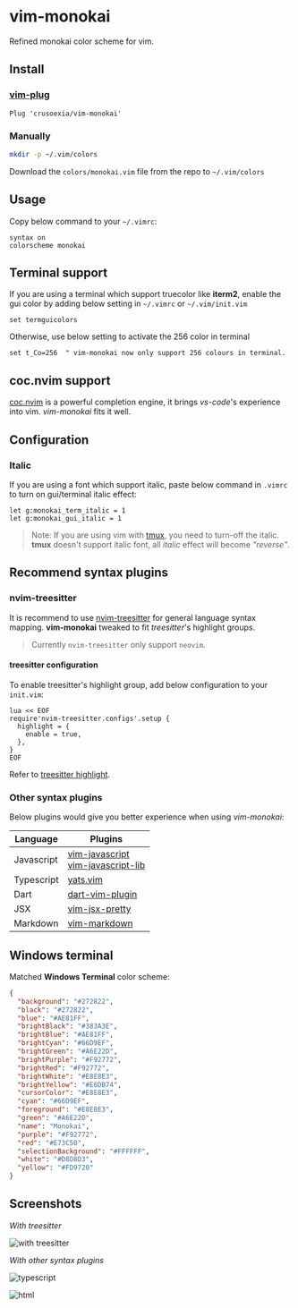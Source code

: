 vim-monokai
===========

Refined monokai color scheme for vim. 

Install
-------

### [vim-plug](https://github.com/junegunn/vim-plug)

    Plug 'crusoexia/vim-monokai'

### Manually

```bash
mkdir -p ~/.vim/colors
```
    
Download the `colors/monokai.vim` file from the repo to `~/.vim/colors`

Usage
-----

Copy below command to your `~/.vimrc`:

```VimL
syntax on
colorscheme monokai
```

Terminal support
----------------

If you are using a terminal which support truecolor like **iterm2**, enable the gui color by adding below setting in `~/.vimrc` or `~/.vim/init.vim`

```VimL
set termguicolors
```

Otherwise, use below setting to activate the 256 color in terminal

```VimL
set t_Co=256  " vim-monokai now only support 256 colours in terminal.
```

coc.nvim support
----------------

[coc.nvim](https://github.com/neoclide/coc.nvim) is a powerful completion engine, it brings *vs-code*'s experience into vim. *vim-monokai* fits it well.

Configuration
-------------

### Italic

If you are using a font which support italic, paste below command in `.vimrc` to turn on gui/terminal italic effect:

    let g:monokai_term_italic = 1
    let g:monokai_gui_italic = 1

> Note: If you are using vim with [tmux](https://github.com/tmux/tmux/wiki), you need to turn-off the italic. __tmux__ doesn't support italic font, all _italic_ effect will become _"reverse"_.

Recommend syntax plugins
------------------------

### nvim-treesitter

It is recommend to use [nvim-treesitter](https://github.com/nvim-treesitter/nvim-treesitter)
for general language syntax mapping. **vim-monokai** tweaked to fit _treesitter_'s 
highlight groups.

> Currently `nvim-treesitter` only support `neovim`.

#### treesitter configuration

To enable treesitter's highlight group, add below configuration to your `init.vim`:

```VimScript
lua << EOF
require'nvim-treesitter.configs'.setup {
  highlight = {
    enable = true,
  },
}
EOF
```

Refer to [treesitter highlight](https://github.com/nvim-treesitter/nvim-treesitter?tab=readme-ov-file#highlight).

### Other syntax plugins

Below plugins would give you better experience when using *vim-monokai*:

| Language     | Plugins                                                                                                                               |
| ------------ | --------------------------------------                                                                                                |
| Javascript   | [vim-javascript](https://github.com/pangloss/vim-javascript)<br>[vim-javascript-lib](https://github.com/crusoexia/vim-javascript-lib) |
| Typescript   | [yats.vim](https://github.com/HerringtonDarkholme/yats.vim)                                                                           |
| Dart         | [dart-vim-plugin](https://github.com/dart-lang/dart-vim-plugin)                                                                       |
| JSX          | [vim-jsx-pretty](https://github.com/MaxMEllon/vim-jsx-pretty)                                                                         |
| Markdown     | [vim-markdown](https://github.com/tpope/vim-markdown)                                                                                 |

Windows terminal
----------------

Matched __Windows Terminal__ color scheme:

```json
{
  "background": "#272822",
  "black": "#272822",
  "blue": "#AE81FF",
  "brightBlack": "#383A3E",
  "brightBlue": "#AE81FF",
  "brightCyan": "#66D9EF",
  "brightGreen": "#A6E22D",
  "brightPurple": "#F92772",
  "brightRed": "#F92772",
  "brightWhite": "#E8E8E3",
  "brightYellow": "#E6DB74",
  "cursorColor": "#E8E8E3",
  "cyan": "#66D9EF",
  "foreground": "#E8E8E3",
  "green": "#A6E22D",
  "name": "Monokai",
  "purple": "#F92772",
  "red": "#E73C50",
  "selectionBackground": "#FFFFFF",
  "white": "#D8D8D3",
  "yellow": "#FD9720"
}
```

Screenshots
-----------

_With treesitter_

![with treesitter](screenshots/with-treesitter.png)

_With other syntax plugins_

![typescript](screenshots/typescript.png)

![html](screenshots/html.png)
